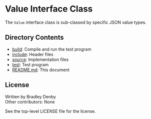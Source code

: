 # Value Interface Class

The `Value` interface class is sub-classed by specific JSON value types.

## Directory Contents

* [build](build/README.md): Compile and run the test program
* [include](include/Value.hpp): Header files
* [source](source/Value.cpp): Implementation files
* [test](test/test-value.cpp): Test program
* [README.md](README.md): This document

## License

Written by Bradley Denby  
Other contributors: None

See the top-level LICENSE file for the license.

